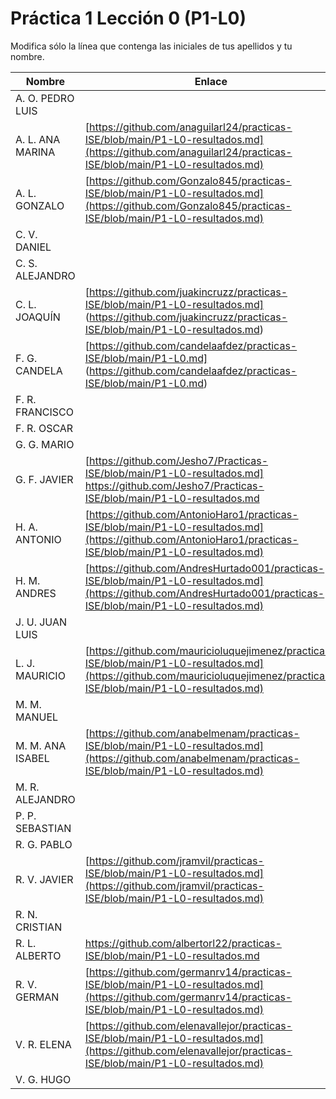 # Práctica 1 Lección 0 (P1-L0)

Modifica sólo la línea que contenga las iniciales de tus apellidos y tu nombre.


| Nombre       | Enlace                                                                   |
| --------------- | ---------------------------------------------------------- |
| A. O. PEDRO LUIS | <!--enlace-->                                                           |
| A. L. ANA MARINA | [https://github.com/anaguilarl24/practicas-ISE/blob/main/P1-L0-resultados.md](https://github.com/anaguilarl24/practicas-ISE/blob/main/P1-L0-resultados.md)                                                          |
| A. L. GONZALO | [https://github.com/Gonzalo845/practicas-ISE/blob/main/P1-L0-resultados.md](https://github.com/Gonzalo845/practicas-ISE/blob/main/P1-L0-resultados.md)  |
| C. V. DANIEL | <!--enlace-->                                                           |
| C. S. ALEJANDRO | <!--enlace-->                                                           |
| C. L. JOAQUÍN | [https://github.com/juakincruzz/practicas-ISE/blob/main/P1-L0-resultados.md] (https://github.com/juakincruzz/practicas-ISE/blob/main/P1-L0-resultados.md)|                                                         |
| F. G. CANDELA | [https://github.com/candelaafdez/practicas-ISE/blob/main/P1-L0.md] (https://github.com/candelaafdez/practicas-ISE/blob/main/P1-L0.md)|
| F. R. FRANCISCO | <!--enlace-->                                                           |
| F. R. OSCAR | <!--enlace-->                                                           |
| G. G. MARIO | <!--enlace-->                                                           |
| G. F. JAVIER | [https://github.com/Jesho7/Practicas-ISE/blob/main/P1-L0-resultados.md] https://github.com/Jesho7/Practicas-ISE/blob/main/P1-L0-resultados.md <!--enlace-->                                                           |
| H. A. ANTONIO | [https://github.com/AntonioHaro1/practicas-ISE/blob/main/P1-L0-resultados.md](https://github.com/AntonioHaro1/practicas-ISE/blob/main/P1-L0-resultados.md) <!--enlace-->                                                           |
| H. M. ANDRES | [https://github.com/AndresHurtado001/practicas-ISE/blob/main/P1-L0-resultados.md](https://github.com/AndresHurtado001/practicas-ISE/blob/main/P1-L0-resultados.md)                                                           |
| J. U. JUAN LUIS | <!--enlace-->                                                           |
| L. J. MAURICIO | [https://github.com/mauricioluquejimenez/practicas-ISE/blob/main/P1-L0-resultados.md](https://github.com/mauricioluquejimenez/practicas-ISE/blob/main/P1-L0-resultados.md)                                                           |
| M. M. MANUEL | <!--enlace-->                                                           |
| M. M. ANA ISABEL | [https://github.com/anabelmenam/practicas-ISE/blob/main/P1-L0-resultados.md](https://github.com/anabelmenam/practicas-ISE/blob/main/P1-L0-resultados.md)                                                           |
| M. R. ALEJANDRO | <!--enlace-->                                                           |
| P. P. SEBASTIAN | <!--enlace-->                                                           |
| R. G. PABLO | <!--enlace-->                                                           |
| R. V. JAVIER | [https://github.com/jramvil/practicas-ISE/blob/main/P1-L0-resultados.md](https://github.com/jramvil/practicas-ISE/blob/main/P1-L0-resultados.md) |
| R. N. CRISTIAN | <!--enlace-->                                                           |
| R. L. ALBERTO | https://github.com/albertorl22/practicas-ISE/blob/main/P1-L0-resultados.md |
| R. V. GERMAN | [https://github.com/germanrv14/practicas-ISE/blob/main/P1-L0-resultados.md](https://github.com/germanrv14/practicas-ISE/blob/main/P1-L0-resultados.md) |
| V. R. ELENA | [https://github.com/elenavallejor/practicas-ISE/blob/main/P1-L0-resultados.md](https://github.com/elenavallejor/practicas-ISE/blob/main/P1-L0-resultados.md) |
| V. G. HUGO | <!--enlace-->                                                           |
